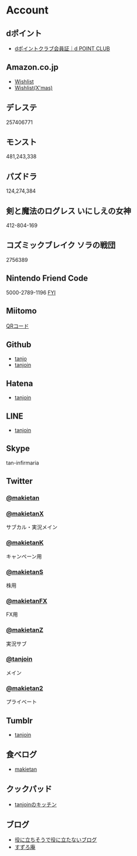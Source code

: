 # Account

<!-- js/mokuji.js -->
<div class="mokuji" first="3" last="3"></div>
<script src="js/mokuji.js"></script>

## dポイント

- [dポイントクラブ会員証｜d POINT CLUB](https://dpoint.jp/ctrw/web/member/member.html)

## Amazon.co.jp

- [Wishlist](http://goo.gl/O2Hoz)
- [Wishlist(X'mas)](http://www.amazon.co.jp/registry/wishlist/3LQEO5V6BA7U0/ref=cm_sw_r_tw_ws_QUKMub1HQSF30)

## デレステ

<span class="clipboard" data-clipboard-text="257406771">257406771</span>

## モンスト

<span class="clipboard" data-clipboard-text="481243338">481,243,338</span>

## パズドラ

<span class="clipboard" data-clipboard-text="124274384">124,274,384</span>

## 剣と魔法のログレス いにしえの女神

<span class="clipboard" data-clipboard-text="412-804-169">412-804-169</span>

## コズミックブレイク ソラの戦団

<span class="clipboard" data-clipboard-text="2756389">2756389</span>

## Nintendo Friend Code

<span class="clipboard" data-clipboard-text="5000-2789-1196">5000-2789-1196</span> [FYI](https://pbs.twimg.com/media/BxqXfTlCcAAb1R5.jpg)

## Miitomo

[QRコード](https://pbs.twimg.com/media/Cd-5vkWUYAAj9W0.jpg)

## Github

- [tanjo](https://github.com/tanjo)
- [tanjoin](https://github.com/tanjoin)

## Hatena

- [tanjoin](http://profile.hatena.ne.jp/tanjoin/)

## LINE

- [tanjoin](http://line.me/ti/p/M5b1mgcM2G)

## Skype

tan-infirmaria

## Twitter

### [@makietan](https://twitter.com/makietan)

### [@makietanX](https://twitter.com/makietanx)

サブカル・実況メイン

### [@makietanK](https://twitter.com/makietank)

キャンペーン用

### [@makietanS](https://twitter.com/makietans)

株用

### [@makietanFX](https://twitter.com/makietanfx)

FX用

### [@makietanZ](https://twitter.com/makietanz)

実況サブ

### [@tanjoin](https://twitter.com/tanjoin)

メイン

### [@makietan2](https://twitter.com/makietan2)

プライベート

## Tumblr

- [tanjoin](http://tanjoin.tumblr.com)

## 食べログ

- [makietan](http://tabelog.com/rvwr/001964642/)

## クックパッド

- [tanjoinのキッチン](http://cookpad.com/kitchen/10915111)

## ブログ

- [役に立ちそうで役に立たないブログ](http://tanjoin.hatenablog.com/)
- [すずろ庵](http://tanjoin.hatenablog.jp/)


<!-- clipboard.js http://zenorocha.github.io/clipboard.js/ -->
<script src="https://cdn.rawgit.com/zenorocha/clipboard.js/master/dist/clipboard.min.js"></script>
<script src="js/clipboard.js"></script>
